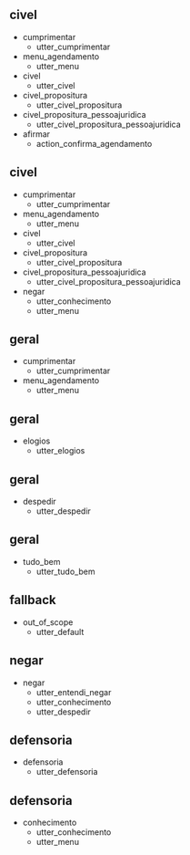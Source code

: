 ## civel
* cumprimentar
    - utter_cumprimentar
* menu_agendamento
    - utter_menu
* civel
    - utter_civel
* civel_propositura
    - utter_civel_propositura
* civel_propositura_pessoajuridica
    - utter_civel_propositura_pessoajuridica
* afirmar
    - action_confirma_agendamento

## civel
* cumprimentar
    - utter_cumprimentar
* menu_agendamento
    - utter_menu
* civel
    - utter_civel
* civel_propositura
    - utter_civel_propositura
* civel_propositura_pessoajuridica
    - utter_civel_propositura_pessoajuridica
* negar 
    - utter_conhecimento
    - utter_menu

## geral
* cumprimentar
    - utter_cumprimentar
* menu_agendamento
    - utter_menu

## geral
* elogios
    - utter_elogios

## geral
* despedir
    - utter_despedir

## geral
* tudo_bem
    - utter_tudo_bem

## fallback
* out_of_scope
    - utter_default

## negar
* negar
    - utter_entendi_negar
    - utter_conhecimento
    - utter_despedir

## defensoria
* defensoria
    - utter_defensoria

## defensoria
* conhecimento
    - utter_conhecimento
    - utter_menu

